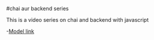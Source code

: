 #chai aur backend series

This is a video series on chai and backend with javascript

-[Model link](https://eraser.io/workspace/YtPqZ1VogxGy1jzIDkzj?origin=share)